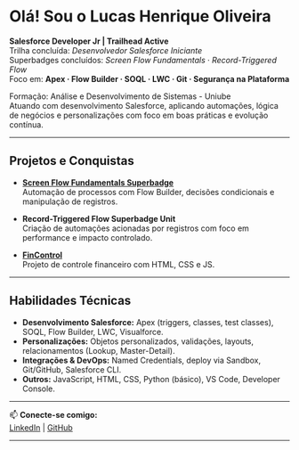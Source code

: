 # Olá! Sou o Lucas Henrique Oliveira

 **Salesforce Developer Jr | Trailhead Active**  
 Trilha concluída: *Desenvolvedor Salesforce Iniciante*  
 Superbadges concluídos: *Screen Flow Fundamentals* · *Record-Triggered Flow*  
 Foco em: **Apex · Flow Builder · SOQL · LWC · Git · Segurança na Plataforma**

 Formação: Análise e Desenvolvimento de Sistemas - Uniube  
 Atuando com desenvolvimento Salesforce, aplicando automações, lógica de negócios e personalizações com foco em boas práticas e evolução contínua.

---

## Projetos e Conquistas

-  **[Screen Flow Fundamentals Superbadge](https://trailblazer.me/id/lucasolvr8)**  
  Automação de processos com Flow Builder, decisões condicionais e manipulação de registros.

-  **Record-Triggered Flow Superbadge Unit**  
  Criação de automações acionadas por registros com foco em performance e impacto controlado.

-  **[FinControl](https://github.com/lucasolvr8/FinControl)**  
  Projeto de controle financeiro com HTML, CSS e JS.

---

## Habilidades Técnicas

- **Desenvolvimento Salesforce:** Apex (triggers, classes, test classes), SOQL, Flow Builder, LWC, Visualforce.  
- **Personalizações:** Objetos personalizados, validações, layouts, relacionamentos (Lookup, Master-Detail).  
- **Integrações & DevOps:** Named Credentials, deploy via Sandbox, Git/GitHub, Salesforce CLI.  
- **Outros:** JavaScript, HTML, CSS, Python (básico), VS Code, Developer Console.

---

📫 **Conecte-se comigo:**  
[LinkedIn](https://www.linkedin.com/in/lucasolvr8) | [GitHub](https://github.com/lucasolvr8)

---


<!--
**lucasolvr8/lucasolvr8** is a ✨ _special_ ✨ repository because its `README.md` (this file) appears on your GitHub profile.

Here are some ideas to get you started:

- 🔭 I’m currently working on ...
- 🌱 I’m currently learning ...
- 👯 I’m looking to collaborate on ...
- 🤔 I’m looking for help with ...
- 💬 Ask me about ...
- 📫 How to reach me: ...
- 😄 Pronouns: ...
- ⚡ Fun fact: ...
-->
